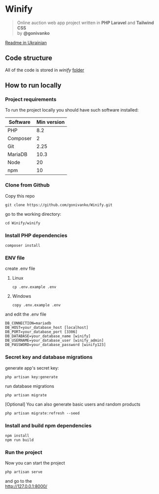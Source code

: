 # Winify
> Online auction web app project written in **PHP Laravel** and **Tailwind CSS**  
by **@gonivanko**

[Readme in Ukrainian](README_UKR.md)

## Code structure
All of the code is stored in *winify* [folder](/winify)

## How to run locally

### Project requirements

To run the project locally you should have such software installed:

| Software      | Min version |
| ---           | ---         |
| PHP           | 8.2         |
| Composer      | 2           |
| Git           | 2.25        |
| MariaDB       | 10.3        |
| Node          | 20          |
| npm           | 10          |

### Clone from Github

Copy this repo

```
git clone https://github.com/gonivanko/Winify.git
```

go to the working directory:

```
cd Winify/winify
```

### Install PHP dependencies

```
composer install
```

### ENV file

create .env file
1. Linux
    ```
    cp .env.example .env
    ```
2. Windows
    ```
    copy .env.example .env
    ```

and edit the .env file
```
DB_CONNECTION=mariadb
DB_HOST=your_database_host [localhost]
DB_PORT=your_database_port [3306]
DB_DATABASE=your_database_name [winify]
DB_USERNAME=your_database_user [winify_admin]
DB_PASSWORD=your_database_password [winify123]
```

### Secret key and database migrations

generate app's secret key:
```
php artisan key:generate
```

run database migrations
```
php artisan migrate
```

[Optional] You can also generate basic users and random products

```
php artisan migrate:refresh --seed
```

### Install and build npm dependencies
```
npm install 
npm run build
```

### Run the project

Now you can start the project

```
php artisan serve
```

and go to the  
http://127.0.0.1:8000/